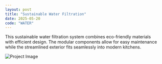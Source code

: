 ```yaml
---
layout: post
title: "Sustainable Water Filtration"
date: 2025-05-20
code: "WATER"
---
```


This sustainable water filtration system combines eco-friendly materials with efficient design. The modular components allow for easy maintenance while the streamlined exterior fits seamlessly into modern kitchens.

![Project Image](https://source.unsplash.com/random/800x600/?water-filter)
